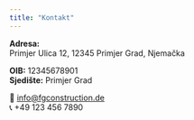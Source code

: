 ```yaml
---
title: "Kontakt"
---
```


**Adresa:**  
Primjer Ulica 12, 12345 Primjer Grad, Njemačka  

**OIB:** 12345678901  
**Sjedište:** Primjer Grad  

📧 info@fgconstruction.de  
📞 +49 123 456 7890
